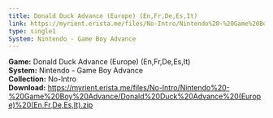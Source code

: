 ```yaml
---
title: Donald Duck Advance (Europe) (En,Fr,De,Es,It)
link: https://myrient.erista.me/files/No-Intro/Nintendo%20-%20Game%20Boy%20Advance/Donald%20Duck%20Advance%20(Europe)%20(En,Fr,De,Es,It).zip
type: single1
System: Nintendo - Game Boy Advance
---
```

<b>Game:</b> Donald Duck Advance (Europe) (En,Fr,De,Es,It)<br>
<b>System:</b> Nintendo - Game Boy Advance<br>
<b>Collection:</b> No-Intro<br>
<b>Download:</b> https://myrient.erista.me/files/No-Intro/Nintendo%20-%20Game%20Boy%20Advance/Donald%20Duck%20Advance%20(Europe)%20(En,Fr,De,Es,It).zip
